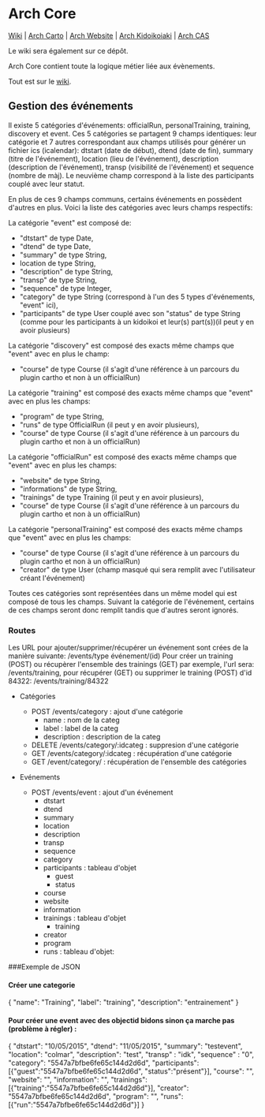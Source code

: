 # Arch Core

[Wiki](https://github.com/sreiss/arch-core/wiki) | [Arch Carto](https://github.com/sreiss/arch-carto) | [Arch Website](https://github.com/sreiss/arch-website) | [Arch Kidoikoiaki](https://github.com/sreiss/arch-kidoikoiaki) | [Arch CAS](https://github.com/sreiss/arch-cas)

Le wiki sera également sur ce dépôt.

Arch Core contient toute la logique métier liée aux évènements.

Tout est sur le [wiki](https://github.com/sreiss/arch-core/wiki).



## Gestion des événements

Il existe 5 catégories d'événements: officialRun, personalTraining, training, discovery et event. Ces 5 catégories se partagent 9 champs identiques: leur catégorie et 7 autres correspondant aux champs utilisés pour générer un fichier ics (icalendar): dtstart (date de début), dtend (date de fin), summary (titre de l'événement), location (lieu de l'événement), description (description de l'événement), transp (visibilité de l'événement) et sequence (nombre de màj). Le neuvième champ correspond à la liste des participants couplé avec leur statut.

En plus de ces 9 champs communs, certains événements en possèdent d'autres en plus. Voici la liste des catégories avec leurs champs respectifs:

La catégorie "event" est composé de:
  - "dtstart" de type Date,
  - "dtend" de type Date,
  - "summary" de type String,
  - location de type String,
  - "description" de type String,
  - "transp" de type String,
  - "sequence" de type Integer,
  - "category" de type String (correspond à l'un des 5 types d'événements, "event" ici),
  - "participants" de type User couplé avec son "status" de type String (comme pour les participants à un kidoikoi et leur(s) part(s))(il peut y en avoir plusieurs)

La catégorie "discovery" est composé des exacts même champs que "event" avec en plus le champ:
  - "course" de type Course (il s'agit d'une référence à un parcours du plugin cartho et non à un officialRun)

La catégorie "training" est composé des exacts même champs que "event" avec en plus les champs:
  - "program" de type String,
  - "runs" de type OfficialRun (il peut y en avoir plusieurs),
  - "course" de type Course (il s'agit d'une référence à un parcours du plugin cartho et non à un officialRun)

La catégorie "officialRun" est composé des exacts même champs que "event" avec en plus les champs:
  - "website" de type String,
  - "informations" de type String,
  - "trainings" de type Training (il peut y en avoir plusieurs),
  - "course" de type Course (il s'agit d'une référence à un parcours du plugin cartho et non à un officialRun)

La catégorie "personalTraining" est composé des exacts même champs que "event" avec en plus les champs:
  - "course" de type Course (il s'agit d'une référence à un parcours du plugin cartho et non à un officialRun)
  - "creator" de type User (champ masqué qui sera remplit avec l'utilisateur créant l'événement)

Toutes ces catégories sont représentées dans un même model qui est composé de tous les champs. Suivant la catégorie de l'événement, certains de ces champs seront donc remplit tandis que d'autres seront ignorés.


### Routes

Les URL pour ajouter/supprimer/récupérer un événement sont crées de la manière suivante: /events/type événement/(id)
Pour créer un training (POST) ou récupèrer l'ensemble des trainings (GET) par exemple, l'url sera: /events/training, pour récupérer (GET) ou supprimer le training (POST) d'id 84322: /events/training/84322

* Catégories
  * POST /events/category : ajout d'une catégorie
    * name : nom de la categ
    * label : label de la categ
    * description : description de la categ
  * DELETE /events/category/:idcateg : suppresion d'une catégorie
  * GET /events/category/:idcateg : récupération d'une catégorie
  * GET /event/category/ : récupération de l'ensemble des catégories

* Evénements
  * POST /events/event : ajout d'un événement
    * dtstart
    * dtend
    * summary
    * location
    * description
    * transp
    * sequence
    * category
    * participants : tableau d'objet
      * guest
      * status
    * course
    * website
    * information
    * trainings : tableau d'objet
      * training
    * creator
    * program
    * runs : tableau d'objet:
    
###Exemple de JSON

#### Créer une categorie
{
   "name": "Training",
   "label": "training",
   "description": "entrainement"
}

#### Pour créer une event avec des objectid bidons sinon ça marche pas (problème à régler) :
{
   "dtstart": "10/05/2015",
   "dtend": "11/05/2015",
   "summary": "testevent",
   "location": "colmar",
   "description": "test",
   "transp" : "idk",
   "sequence" : "0",
   "category": "5547a7bfbe6fe65c144d2d6d",
   "participants": [{"guest":"5547a7bfbe6fe65c144d2d6d", "status":"présent"}],
   "course": "",
   "website": "",
   "information": "",
   "trainings": [{"training":"5547a7bfbe6fe65c144d2d6d"}],
   "creator": "5547a7bfbe6fe65c144d2d6d",
   "program": "",
   "runs": [{"run":"5547a7bfbe6fe65c144d2d6d"}]
}
